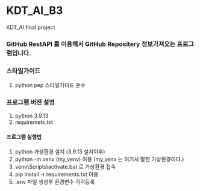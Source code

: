 # KDT_AI_B3
KDT_AI final project


### GitHub RestAPI 를 이용해서 GitHub Repositery 정보가져오는 프로그램입니다. 


### 스타일가이드 

1. python pep 스타일가이드 준수  

### 프로그램 버전 설명

1.  python 3.9.13
2.  requiremets.txt

#### 프로그램 실행법  
 1. python 가상환경 설치 (3.9.13 설치이후)  
 2. python -m venv (my_venv) 이용 (my_venv 는 여기서 말한 가상환경이다.)
 3. venv\Scripts\activate.bat 로 가상환경 접속    
 4. pip install -r requirements.txt 이용  
 5. .env 파일 생성후 환경변수 각각등록  

